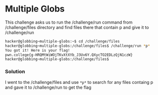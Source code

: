 # Multiple Globs
This challenge asks us to run the /challenge/run command from /challenge/files directory and find files there that contain p and give it to /challenge/run

```bash
hacker@globbing~multiple-globs:~$ cd /challenge/files
hacker@globbing~multiple-globs:/challenge/files$ /challenge/run *p*
You got it! Here is your flag!
pwn.college{g-HRQMtWiWOjTKvXtXYb_J3Uv6Y.QXycTO2EDLzQjN1czW}
hacker@globbing~multiple-globs:/challenge/files$
```

### Solution
I went to the /challenge/files and use `*p*` to search for any files containg p and gave it to /challenge/run to get the flag

